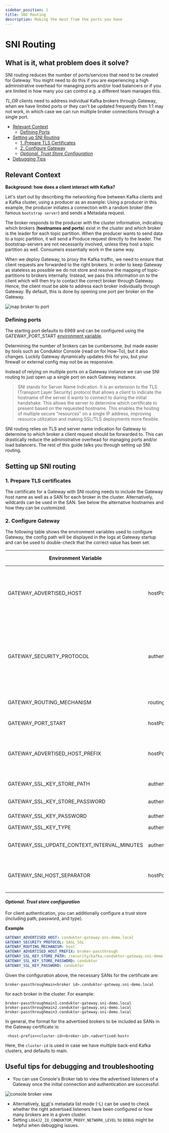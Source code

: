 ```yaml
---
sidebar_position: 1
title: SNI Routing
description: Making the most from the ports you have
---
```




# SNI Routing

## What is it, what problem does it solve?


SNI routing reduces the number of ports/services that need to be created for Gateway. You might need to do this if you are experiencing a high administrative overhead for managing ports and/or load balancers or if you are limited in how many you can control e.g. a different team manages this.

*TL;DR* clients need to address individual Kafka brokers through Gateway, when we have limited ports or they can't be updated frequently then 1:1 may not work, in which case we can run multiple broker connections through a single port.

- [Relevant Context](#relevant-context)
    - [Defining Ports](#defining-ports)
- [Setting up SNI Routing](#setting-up-sni-routing)
    - [1. Prepare TLS Certificates](#1-prepare-tls-certificates)
    - [2. Configure Gateway](#2-configure-gateway)
    - [*Optional. Trust Store Configuration*](#optional-trust-store-configuration)
- [Debugging Tips](#useful-tips-for-debugging-and-troubleshooting)

## Relevant Context

**Background: how does a client interact with Kafka?**

Let's start out by describing the networking flow between Kafka clients and a Kafka cluster, using a producer as an example:
Using a producer in this example, the producer initiates a connection with a random broker (the famous `bootstrap server`) and sends a Metadata request.  

The broker responds to the producer with the cluster information, indicating which brokers (**hostnames and ports**) exist in the cluster and which broker is the leader for each topic partition. When the producer wants to send data to a topic partition, it will send a Produce request directly to the leader. The bootstrap-servers are not necessarily involved, unless they host a topic partition as well. Consumers essentially work in the same way.  

When we deploy Gateway, to proxy the Kafka traffic, we need to ensure that client requests are forwarded to the right brokers. In order to keep Gateway as stateless as possible we do not store and resolve the mapping of topic-partitions to brokers internally. Instead, we pass this information on to the client which will then try to contact the correct broker through Gateway. Hence, the client must be able to address each broker individually through Gateway. By default, this is done by opening one port per broker on the Gateway.

![map broker to port](./images/gw-map-broker-to-port.png)



###  Defining ports

The starting port defaults to 6969 and can be configured using the GATEWAY_PORT_START [environment variable](/gateway/configuration/env-variables#hostport).  

Determining the number of brokers can be cumbersome, but made easier by tools such as Conduktor Console (read on for How-To), but it also changes. Luckily Gateway dynamically updates this for you, but your firewall or external config may not be as responsive.

Instead of relying on multiple ports on a Gateway instance we can use SNI routing to just open up a single port on each Gateway instance.

> SNI stands for Server Name Indication. It is an extension to the TLS (Transport Layer Security) protocol that allows a client to indicate the hostname of the server it wants to connect to during the initial handshake.
This allows the server to determine which certificate to present based on the requested hostname. This enables the hosting of multiple secure "resources" on a single IP address, improving resource utilization and making SSL/TLS deployments more flexible.

SNI routing relies on TLS and server name indication for Gateway to determine to which broker a client request should be forwarded to. This can drastically reduce the administrative overhead for managing ports and/or load balancers. The rest of this guide talks you through setting up SNI routing.

## Setting up SNI routing

### 1. Prepare TLS certificates

The certificate for a Gateway with SNI routing needs to include the Gateway host name as well as a SAN for each broker in the cluster. Alternatively, wildcards can be used in the SAN.
See below the alternative hostnames and how they can be customized.

### 2. Configure Gateway

The following table shows the environment variables used to configure Gateway, the config path will be displayed in the logs at Gateway startup and can be used to double-check that the correct value has been set.



| Environment Variable                        | Configuration Path                                          | Description                                                                                                                               | Mandatory | Default  | Possible values     |
| ------------------------------------------- | ----------------------------------------------------------- | ----------------------------------------------------------------------------------------------------------------------------------------- | --------- | -------- | ------------------- |
| GATEWAY_ADVERTISED_HOST                     | hostPortconfiguration.advertisedHost                        | Needs to be set, will be used as base domain for the brokers. For example: `conduktor-gateway.sni-demo.local`                             | Yes       |          |                     |
| GATEWAY_SECURITY_PROTOCOL                   | authenticationConfig.securityProtocol                       | The type of authentication clients should use to connect to the Gateway. Needs to be set to one of the 2 possible values for SNI routing. | Yes       |          | `SASL_SSL` or `SSL` |
| GATEWAY_ROUTING_MECHANISM                   | routing                                                     | Needs to be set to `host` for SNI routing                                                                                                 | Yes       |          | `host`              |
| GATEWAY_PORT_START                          | hostPortConfiguration.portStart                             | The only port to be exposed by Gateway                                                                                                    | No        | `6969`   |                     |
| GATEWAY_ADVERTISED_HOST_PREFIX              | hostPortConfiguration.hostPrefix                            | Configure the advertised broker names, see below for more details                                                                         | No        | `broker` |                     |
| GATEWAY_SSL_KEY_STORE_PATH                  | authenticationConfig.sslConfig.keyStore.keyStorePath        | Path for the mounted keystore                                                                                                             | Yes       |          |                     |
| GATEWAY_SSL_KEY_STORE_PASSWORD              | authenticationConfig.sslConfig.keyStore.keyStorePassword    | Password of the keystore                                                                                                                  | Yes       |          |                     |
| GATEWAY_SSL_KEY_PASSWORD                    | authenticationConfig.sslConfig.keyStore.keyPassword         | Password of the key                                                                                                                       | Yes       |          |                     |
| GATEWAY_SSL_KEY_TYPE                        | authenticationConfig.sslConfig.keyStore.keyStoreType        | Keystore type                                                                                                                             | No        | `jks`    | `jks`, `p12`        |
| GATEWAY_SSL_UPDATE_CONTEXT_INTERVAL_MINUTES | authenticationConfig.sslConfig.updateContextIntervalMinutes | Interval in minutes to refresh SSL context                                                                                                | No        | `5`      |                     |
| GATEWAY_SNI_HOST_SEPARATOR                  | hostPortconfiguration.sniHostSeparator                      | Set the hosts separator to use while reading your SANs                                                                                    | No        | `.`      |                     |

#### *Optional. Trust store configuration*
For client authentication, you can additionally configure a trust store (including path, password, and type).

**Example**
```yaml
GATEWAY_ADVERTISED_HOST: conduktor-gateway.sni-demo.local
GATEWAY_SECURITY_PROTOCOL: SASL_SSL
GATEWAY_ROUTING_MECHANISM: host
GATEWAY_ADVERTISED_HOST_PREFIX: broker-passthrough
GATEWAY_SSL_KEY_STORE_PATH: /security/kafka.conduktor-gateway.sni-demo.local.keystore.jks
GATEWAY_SSL_KEY_STORE_PASSWORD: conduktor
GATEWAY_SSL_KEY_PASSWORD: conduktor
```

Given the configuration above, the necessary SANs for the certificate are:

```properties
broker-passthroughmain<broker id>.conduktor-gateway.sni-demo.local
```

for each broker in the cluster. For example:

```properties
broker-passthroughmain1.conduktor-gateway.sni-demo.local
broker-passthroughmain2.conduktor-gateway.sni-demo.local
broker-passthroughmain3.conduktor-gateway.sni-demo.local
```

In general, the format for the advertised brokers to be included as SANs in the Gateway certificate is:

```properties
 <host-prefix><cluster-id><broker-id>.<advertised-host>
```

Here, the `cluster-id` is used in case we have multiple back-end Kafka clusters, and defaults to main.

## Useful tips for debugging and troubleshooting
* You can use Console's Broker tab to view the advertised listeners of a Gateway once the initial connection and authentication are successful:

![console broker view](./images/console-broker-view.png)

* Alternatively, [kcat](https://github.com/edenhill/kcat)'s metadata list mode (-L) can be used to check whether the right advertised listeners have been configured or how many brokers are in a given cluster.
* Setting `LOG4J2_IO_CONDUKTOR_PROXY_NETWORK_LEVEL` to `DEBUG` might be helpful when debugging issues.
